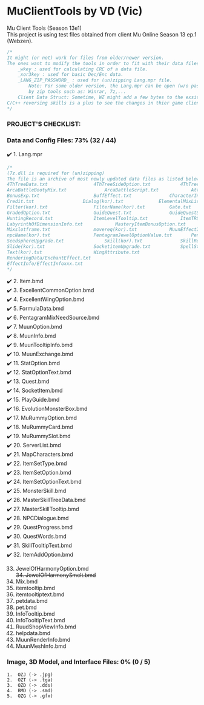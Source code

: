 # MuClientTools by VD (Vic)
Mu Client Tools (Season 13e1)  
This project is using test files obtained from client Mu Online Season 13 ep.1 (Webzen).  

```cpp
/*
It might (or not) work for files from older/newer version. 
The ones want to modify the tools in order to fit with their data files should check:
	_wkey : used for calculating CRC of a data file.
	_xor3key : used for basic Dec/Enc data.
	_LANG_ZIP_PASSWORD_ : used for (un)zipping Lang.mpr file. 
		Note: For some older version, the Lang.mpr can be open (w/o password) 
		by zip tools such as: Winrar, 7z,...
	Client Data Struct: Sometime, WZ might add a few bytes to the exsiting. 
C/C++ reversing skills is a plus to see the changes in thier game client.
*/
```

### PROJECT'S CHECKLIST:

### Data and Config Files: 73% (32 / 44)  
:heavy_check_mark:	1.	Lang.mpr  
  
```cpp
/*
(7z.dll is required for (un)zipping)
The file is an archive of most newly updated data files as listed below:
4ThTreeData.txt					4ThTreeSideOption.txt			4ThTreeSkillTooltip.txt
ArcaBattleBootyMix.txt				ArcaBattleScript.txt			AttributeVariation.txt
BonusExp.txt					BuffEffect.txt				CharacterInfoSetup.txt
Credit.txt					Dialog(kor).txt				ElementalMixList.txt
Filter(kor).txt					FilterName(kor).txt			Gate.txt
GradedOption.txt				GuideQuest.txt				GuideQuestString(Kor).txt
HuntingRecord.txt				ItemLevelTooltip.txt			ItemTRSData.txt
LabyrinthOfDimensionInfo.txt			MasteryItemBonusOption.txt		MBoxShop(kor).txt
Mixslotframe.txt				movereq(kor).txt			MuunEffectInfo.txt
npcName(kor).txt				PentagramJewelOptionValue.txt		PentagramOption.txt
SeedsphereUpgrade.txt				Skill(kor).txt				SkillRequire.txt
Slide(kor).txt					SocketitemUpgrade.txt			SpellStone.txt
Text(kor).txt					WingAttribute.txt
RenderingData/EnchantEffect.txt
EffectInfo/EffectInfoxxx.txt
*/
```
  
:heavy_check_mark:	2.	Item.bmd  
:heavy_check_mark:	3.	ExcellentCommonOption.bmd  
:heavy_check_mark:	4.	ExcellentWingOption.bmd  
:heavy_check_mark:	5.	FormulaData.bmd  
:heavy_check_mark:	6.	PentagramMixNeedSource.bmd  
:heavy_check_mark:	7.	MuunOption.bmd  
:heavy_check_mark:	8.	MuunInfo.bmd  
:heavy_check_mark:	9.	MuunTooltipInfo.bmd  
:heavy_check_mark:	10.	MuunExchange.bmd  
:heavy_check_mark:	11.	StatOption.bmd  
:heavy_check_mark:	12.	StatOptionText.bmd  
:heavy_check_mark:	13.	Quest.bmd  
:heavy_check_mark:	14.	SocketItem.bmd  
:heavy_check_mark:	15.	PlayGuide.bmd  
:heavy_check_mark:	16.	EvolutionMonsterBox.bmd  
:heavy_check_mark:	17.	MuRummyOption.bmd  
:heavy_check_mark:	18.	MuRummyCard.bmd  
:heavy_check_mark:	19.	MuRummySlot.bmd  
:heavy_check_mark:	20.	ServerList.bmd  
:heavy_check_mark:	21.	MapCharacters.bmd  
:heavy_check_mark:	22.	ItemSetType.bmd  
:heavy_check_mark:	23.	ItemSetOption.bmd  
:heavy_check_mark:	24.	ItemSetOptionText.bmd  
:heavy_check_mark:	25.	MonsterSkill.bmd  
:heavy_check_mark:	26.	MasterSkillTreeData.bmd  
:heavy_check_mark:	27.	MasterSkillTooltip.bmd  
:heavy_check_mark:	28.	NPCDialogue.bmd  
:heavy_check_mark:	29.	QuestProgress.bmd  
:heavy_check_mark:	30.	QuestWords.bmd  
:heavy_check_mark:	31.	SkillTooltipText.bmd  
:heavy_check_mark:	32.	ItemAddOption.bmd  
  
33.	JewelOfHarmonyOption.bmd  
~~34.	JewelOfHarmonySmelt.bmd~~  
34.	Mix.bmd  
35.	itemtooltip.bmd  
36.	itemtooltiptext.bmd  
37.	petdata.bmd  
38.	pet.bmd  
39.	InfoTooltip.bmd  
40.	InfoTooltipText.bmd  
41.	RuudShopViewInfo.bmd  
42.	helpdata.bmd  
43.	MuunRenderInfo.bmd  
44.	MuunMeshInfo.bmd  

### Image, 3D Model, and Interface Files: 0% (0 / 5)  
	1.	OZJ	(-> .jpg)  
	2.	OZT	(-> .tga)  
	3.	OZD	(-> .dds)  
	4.	BMD	(-> .smd)  
	5.	OZG	(-> .gfx)  

